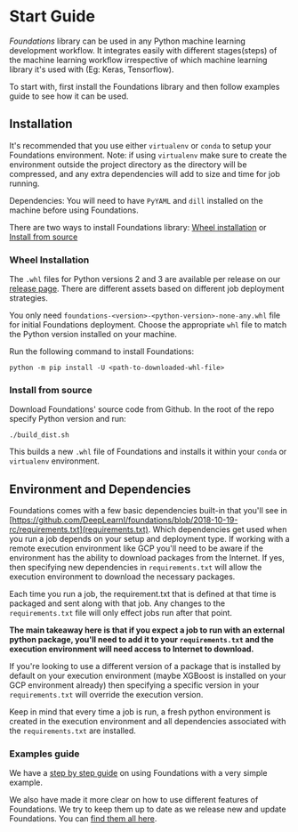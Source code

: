 # Start Guide

*Foundations* library can be used in any Python machine learning development workflow.
It integrates easily with different stages(steps) of the machine learning workflow irrespective of which machine learning library it's used with (Eg: Keras, Tensorflow).

To start with, first install the Foundations library and then follow examples guide to see how it can be used.

## Installation
It's recommended that you use either `virtualenv` or `conda` to setup your Foundations environment.
Note: if using `virtualenv` make sure to create the environment outside the project directory as the directory will be compressed, and any extra dependencies will add to size and time for job running.

Dependencies: You will need to have `PyYAML` and `dill` installed on the machine before using Foundations.

There are two ways to install Foundations library:
[Wheel installation](STARTGUIDE.md#wheel-installation) or [Install from source](STARTGUIDE.md#install-from-source)

### Wheel Installation
The `.whl` files for Python versions 2 and 3 are available per release on our [release page](https://github.com/DeepLearnI/foundations/releases).
There are different assets based on different job deployment strategies.

You only need `foundations-<version>-<python-version>-none-any.whl` file for initial Foundations deployment.
Choose the appropriate `whl` file to match the Python version installed on your machine.

Run the following command to install Foundations:
```
python -m pip install -U <path-to-downloaded-whl-file>
```

### Install from source

Download Foundations' source code from Github.
In the root of the repo specify Python version and run:
```
./build_dist.sh
```

This builds a new `.whl` file of Foundations and installs it within your `conda` or `virtualenv` environment.

## Environment and Dependencies

Foundations comes with a few basic dependencies built-in that you'll see in [https://github.com/DeepLearnI/foundations/blob/2018-10-19-rc/requirements.txt](requirements.txt). Which dependencies get used when you run a job depends on your setup and deployment type. If working with a remote execution environment like GCP you'll need to be aware if the environment has the ability to download packages from the Internet. If yes, then specifying new dependencies in `requirements.txt` will allow the execution environment to download the necessary packages.

Each time you run a job, the requirement.txt that is defined at that time is packaged and sent along with that job. Any changes to the `requirements.txt` file will only effect jobs run after that point.

**The main takeaway here is that if you expect a job to run with an external python package, you'll need to add it to your `requirements.txt` and the execution environment will need access to Internet to download.**

If you're looking to use a different version of a package that is installed by default on your execution environment (maybe XGBoost is installed on your GCP environment already) then specifying a specific version in your `requirements.txt` will override the execution version.

Keep in mind that every time a job is run, a fresh python environment is created in the execution environment and all dependencies associated with the `requirements.txt` are installed. 

### Examples guide
We have a [step by step guide](STEPBYSTEPGUIDE.md) on using Foundations with a very simple example.

We also have made it more clear on how to use different features of Foundations. We try to keep them up to date as we release new and update Foundations. You can [find them all here](/examples).

